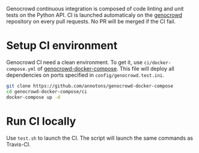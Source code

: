 Genocrowd continuous integration is composed of code linting and unit tests on the Python API. CI is launched automaticaly on the [genocrowd](https://github.com/annotons/genocrowd) repository on every pull requests. No PR will be merged if the CI fail.


# Setup CI environment

Genocrowd CI need a clean environment. To get it, use `ci/docker-compose.yml` of [genocrowd-docker-compose](https://github.com/annotons/genocrowd-docker-compose). This file will deploy all dependencies on ports specified in `config/genocrowd.test.ini`.

```bash
git clone https://github.com/annotons/genocrowd-docker-compose
cd genocrowd-docker-compose/ci
docker-compose up -d
```

# Run CI locally

Use `test.sh` to launch the CI. The script will launch the same commands as Travis-CI.
